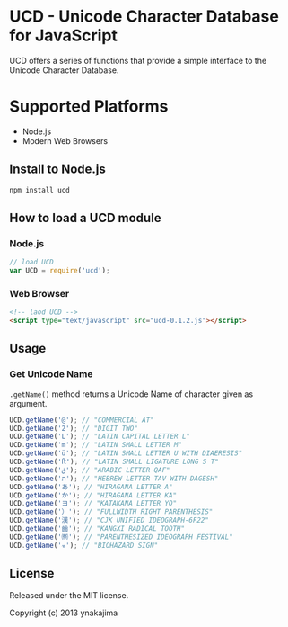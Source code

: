 # UCD - Unicode Character Database for JavaScript

UCD offers a series of functions that provide a simple interface to the Unicode Character Database.


# Supported Platforms

* Node.js
* Modern Web Browsers


## Install to Node.js
```sh
npm install ucd
```

## How to load a UCD module

### Node.js
```javascript
// load UCD
var UCD = require('ucd');
```


### Web Browser
```html
<!-- laod UCD -->
<script type="text/javascript" src="ucd-0.1.2.js"></script>
```

## Usage

### Get Unicode Name
`.getName()` method returns a Unicode Name of character given as argument.

```javascript
UCD.getName('@'); // "COMMERCIAL AT"
UCD.getName('2'); // "DIGIT TWO"
UCD.getName('L'); // "LATIN CAPITAL LETTER L"
UCD.getName('m'); // "LATIN SMALL LETTER M"
UCD.getName('ü'); // "LATIN SMALL LETTER U WITH DIAERESIS"
UCD.getName('ﬅ'); // "LATIN SMALL LIGATURE LONG S T"
UCD.getName('ق'); // "ARABIC LETTER QAF"
UCD.getName('תּ'); // "HEBREW LETTER TAV WITH DAGESH"
UCD.getName('あ'); // "HIRAGANA LETTER A"
UCD.getName('か'); // "HIRAGANA LETTER KA"
UCD.getName('ヨ'); // "KATAKANA LETTER YO"
UCD.getName('）'); // "FULLWIDTH RIGHT PARENTHESIS"
UCD.getName('漢'); // "CJK UNIFIED IDEOGRAPH-6F22"
UCD.getName('⿒'); // "KANGXI RADICAL TOOTH"
UCD.getName('㉀'); // "PARENTHESIZED IDEOGRAPH FESTIVAL"
UCD.getName('☣'); // "BIOHAZARD SIGN"
```

## License
Released under the MIT license.

Copyright (c) 2013 ynakajima
